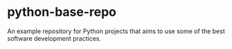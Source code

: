 # python-base-repo
An example repository for Python projects that aims to use some of the best software development practices.
